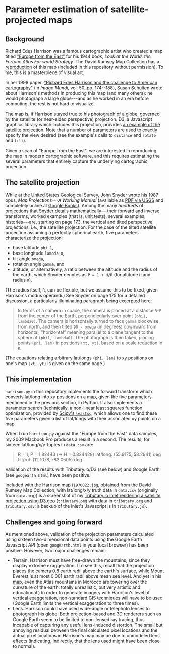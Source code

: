 Parameter estimation of satellite-projected maps
================================================

Background
----------

Richard Edes Harrison was a famous cartographic artist who created a map titled ["Europe from the East"](http://www.davidrumsey.com/luna/servlet/detail/RUMSEY~8~1~266329~5504885:Europe-From-The-East#) for his 1944 book, *Look at the World: the Fortune Atlas For world Strategy*. The David Rumsey Map Collection has a [reproduction](http://www.davidrumsey.com/luna/servlet/detail/RUMSEY~8~1~266329~5504885:Europe-From-The-East#) of this map (included in this repository without permission). To me, this is a masterpiece of visual art.

In her 1998 paper, ["Richard Edes Harrison and the challenge to American cartography"](http://www.jstor.org/stable/1151400) (in *Imago Mundi*, vol. 50, pp. 174--188), Susan Schulten wrote about Harrison's methods in producing this map (and many others): he would photograph a large globe---and as he worked in an era before computing, the rest is not hard to visualize.

The map is, if Harrison stayed true to his photograph of a globe, governed by the satellite (or near-sided perspective) projection. D3, a Javascript graphics library which includes this projection, provides [an example of the satellite projection](http://bl.ocks.org/mbostock/3790444). Note that a number of parameters are used to exactly specify the view desired (see the example's calls to `distance` and `rotate` and `tilt`).

Given a scan of "Europe from the East", we are interested in reproducing the map in modern cartographic software, and this requires estimating the several parameters that entirely capture the underlying cartographic projection.

The satellite projection
------------------------

While at the United States Geological Survey, John Snyder wrote his 1987 opus, *Map Projections---A Working Manual* (available as [PDF via USGS](http://pubs.er.usgs.gov/publication/pp1395) and completely online at [Google Books](http://books.google.com/books?id=nPdOAAAAMAAJ)). Among the many *hundreds* of projections that Snyder details mathematically---their forward and inverse transforms, worked examples (that is, unit tests), several examples, histories---are, starting on page 173, the vertical and tilted perspective projections, i.e., the satellite projection. For the case of the tilted satellite projection assuming a perfectly spherical earth, five parameters characterize the projection:

- base latitude `phi_1`,
- base longitude `lambda_0`,
- tilt angle `omega`,
- rotation angle `gamma`, and
- altitude, or alternatively, a ratio between the altitude and the radius of the earth, which Snyder denotes as `P = 1 + H/R` (for altitude `H` and radius `R`).

(The radius itself, `R`, can be flexible, but we assume this to be fixed, given Harrison's modus operandi.) See Snyder on page 175 for a detailed discussion, a particularly illuminating paragraph being excerpted here:

> In terms of a camera in space, the camera is placed at a distance
> `R*P` from the center of the Earth, perpendicularly over point
> `(phi1, lambda0)`. The camera is horizontally turned to face `gamma`
> clockwise from north, and then tilted `90 - omega` (in degrees)
> downward from horizontal, "horizontal" meaning parallel to a plane
> tangent to the sphere at `(phi1, lambda0)`. The photograph is then
> taken, placing points `(phi, lam)` in positions `(xt, yt)`, based on
> a scale reduction in `R`.

(The equations relating arbitrary lat/longs `(phi, lam)` to xy positions on one's map `(xt, yt)` is given on the same page.)

This implementation
-------------------
`harrison.py` in this repository implements the forward transform which converts lat/long into xy positions on a map, given the five parameters mentioned in the previous section, in Python. It also implements a parameter search (technically, a non-linear least squares function optimization, provided by [Scipy's `leastsq`](http://docs.scipy.org/doc/scipy/reference/generated/scipy.optimize.leastsq.html), which allows one to find these five parameters given a list of lat/longs with their associated xy points on a map.

When I run `harrison.py` against the "Europe from the East" data samples, my 2009 Macbook Pro produces a result in a second. The results, for sixteen lat/long/x/y-tuples in `data.csv` are:

> R = 1, P = 1.82443 (-> H = 0.824428)
> lat/long: (55.9175, 58.2941) deg
> tilt/rot: (12.1078, -82.0505) deg

Validation of the results with Tributary.io/D3 (see below) and Google Earth (see `googearth.html`) have been positive.

Included with the Harrison map (`1970022.jpg`, obtained from the David Rumsey Map Collection, with lat/long/x/y truth data in `data.csv` (originally from `data.org`)) is a screenshot of my [Tributary.io inlet rendering a satellite projection using D3.geo](http://tributary.io/inlet/5654960) (`tributary.png` with data in `tributary.org` and `tributary.csv`; a backup of the inlet's Javascript is in `tributary.js`).

Challenges and going forward
----------------------------

As mentioned above, validation of the projection parameters calculated using sixteen two-dimensional data points using the Google Earth Javascript API (open `googearth.html` in your local browser) has been positive. However, two major challenges remain:

- Terrain. Harrison must have free-drawn the mountains, since they display extreme exaggeration. (To see this, recall that the projection places the camera 0.8 earth radii above the earth's surface, while Mount Everest is at most 0.001 earth radii above mean sea level. And yet in his [map](http://www.davidrumsey.com/luna/servlet/detail/RUMSEY~8~1~266329~5504885:Europe-From-The-East#), even the Atlas mountains in Morocco are towering over the curvature of the earth: totally unrealistic, but very artistic and educational.) In order to generate imagery with Harrison's level of vertical exaggeration, non-standard GIS techniques will have to be used (Google Earth limits the vertical exaggeration to three times).
- Lens. Harrison could have used wide-angle or telephoto lenses to photograph his globe. Both projection-based and 3D renderers such as Google Earth seem to be limited to non-lensed ray tracing, thus incapable of capturing any useful lens-induced distortion. The small but annoying residual between the final calculated pixel locations and the actual pixel locations in Harrison's map may be due to unmodeled lens effects (indicating, indirectly, that the lens used might have been close to normal).
